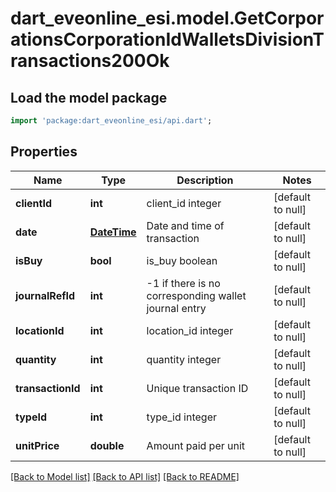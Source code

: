 # dart_eveonline_esi.model.GetCorporationsCorporationIdWalletsDivisionTransactions200Ok

## Load the model package
```dart
import 'package:dart_eveonline_esi/api.dart';
```

## Properties
Name | Type | Description | Notes
------------ | ------------- | ------------- | -------------
**clientId** | **int** | client_id integer | [default to null]
**date** | [**DateTime**](DateTime.md) | Date and time of transaction | [default to null]
**isBuy** | **bool** | is_buy boolean | [default to null]
**journalRefId** | **int** | -1 if there is no corresponding wallet journal entry | [default to null]
**locationId** | **int** | location_id integer | [default to null]
**quantity** | **int** | quantity integer | [default to null]
**transactionId** | **int** | Unique transaction ID | [default to null]
**typeId** | **int** | type_id integer | [default to null]
**unitPrice** | **double** | Amount paid per unit | [default to null]

[[Back to Model list]](../README.md#documentation-for-models) [[Back to API list]](../README.md#documentation-for-api-endpoints) [[Back to README]](../README.md)


